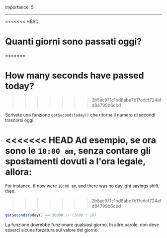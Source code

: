 importance: 5

---

<<<<<<< HEAD
# Quanti giorni sono passati oggi?
=======
# How many seconds have passed today?
>>>>>>> 2b5ac971c1bd8abe7b17cdcf724afd84799b6cbd

Scrivete una funzione `getSecondsToday()` che ritorna il numero di secondi trascorsi oggi.

<<<<<<< HEAD
Ad esempio, se ora sono le `10:00 am`, senza contare gli spostamenti dovuti a l'ora legale, allora:
=======
For instance, if now were `10:00 am`, and there was no daylight savings shift, then:
>>>>>>> 2b5ac971c1bd8abe7b17cdcf724afd84799b6cbd

```js
getSecondsToday() == 36000 // (3600 * 10)
```

La funzione dovrebbe funzionare qualsiasi giorno. In altre parole, non deve esserci alcuna forzatura sul valore del giorno.

